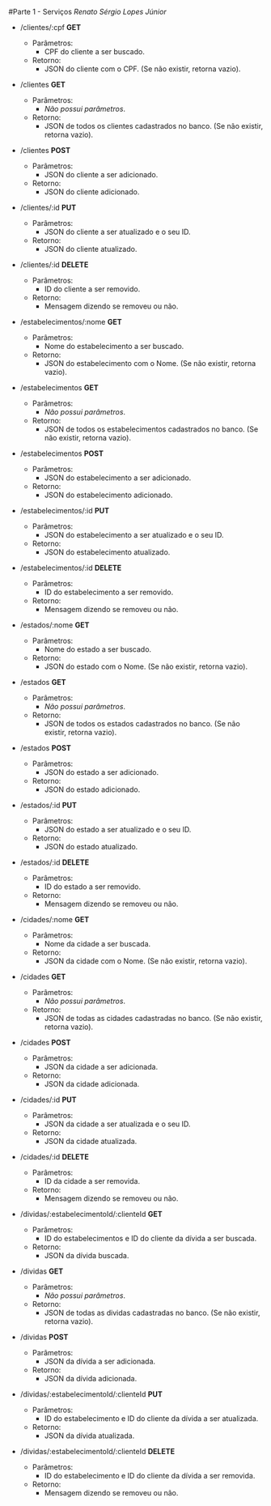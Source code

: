 #Parte 1 - Serviços
*Renato Sérgio Lopes Júnior*

- /clientes/:cpf **GET**
	-  Parâmetros:
		-  CPF do cliente a ser buscado.
	-  Retorno:
		-  JSON do cliente com o CPF. (Se não existir, retorna vazio).
- /clientes **GET**
	-  Parâmetros:
		-  *Não possui parâmetros*.
	-  Retorno:
		-  JSON de todos os clientes cadastrados no banco. (Se não existir, retorna vazio).
- /clientes **POST**
	-  Parâmetros:
		-  JSON do cliente a ser adicionado.
	-  Retorno:
		-  JSON do cliente adicionado.
- /clientes/:id **PUT**
	-  Parâmetros:
		-  JSON do cliente a ser atualizado e o seu ID.
	-  Retorno:
		-  JSON do cliente atualizado.		
- /clientes/:id **DELETE**
	-  Parâmetros:
		-  ID do cliente a ser removido.
	-  Retorno:
		-  Mensagem dizendo se removeu ou não.		

- /estabelecimentos/:nome **GET**
	-  Parâmetros:
		-  Nome do estabelecimento a ser buscado.
	-  Retorno:
		-  JSON do estabelecimento com o Nome. (Se não existir, retorna vazio).
- /estabelecimentos **GET**
	-  Parâmetros:
		-  *Não possui parâmetros*.
	-  Retorno:
		-  JSON de todos os estabelecimentos cadastrados no banco. (Se não existir, retorna vazio).
- /estabelecimentos **POST**
	-  Parâmetros:
		-  JSON do estabelecimento a ser adicionado.
	-  Retorno:
		-  JSON do estabelecimento adicionado.
- /estabelecimentos/:id **PUT**
	-  Parâmetros:
		-  JSON do estabelecimento a ser atualizado e o seu ID.
	-  Retorno:
		-  JSON do estabelecimento atualizado.		
- /estabelecimentos/:id **DELETE**
	-  Parâmetros:
		-  ID do estabelecimento a ser removido.
	-  Retorno:
		-  Mensagem dizendo se removeu ou não.	

- /estados/:nome **GET**
	-  Parâmetros:
		-  Nome do estado a ser buscado.
	-  Retorno:
		-  JSON do estado com o Nome. (Se não existir, retorna vazio).
- /estados **GET**
	-  Parâmetros:
		-  *Não possui parâmetros*.
	-  Retorno:
		-  JSON de todos os estados cadastrados no banco. (Se não existir, retorna vazio).
- /estados **POST**
	-  Parâmetros:
		-  JSON do estado a ser adicionado.
	-  Retorno:
		-  JSON do estado adicionado.
- /estados/:id **PUT**
	-  Parâmetros:
		-  JSON do estado a ser atualizado e o seu ID.
	-  Retorno:
		-  JSON do estado atualizado.		
- /estados/:id **DELETE**
	-  Parâmetros:
		-  ID do estado a ser removido.
	-  Retorno:
		-  Mensagem dizendo se removeu ou não.	

- /cidades/:nome **GET**
	-  Parâmetros:
		-  Nome da cidade a ser buscada.
	-  Retorno:
		-  JSON da cidade com o Nome. (Se não existir, retorna vazio).
- /cidades **GET**
	-  Parâmetros:
		-  *Não possui parâmetros*.
	-  Retorno:
		-  JSON de todas as cidades cadastradas no banco. (Se não existir, retorna vazio).
- /cidades **POST**
	-  Parâmetros:
		-  JSON da cidade a ser adicionada.
	-  Retorno:
		-  JSON da cidade adicionada.
- /cidades/:id **PUT**
	-  Parâmetros:
		-  JSON da cidade a ser atualizada e o seu ID.
	-  Retorno:
		-  JSON da cidade atualizada.		
- /cidades/:id **DELETE**
	-  Parâmetros:
		-  ID da cidade a ser removida.
	-  Retorno:
		-  Mensagem dizendo se removeu ou não.	

- /dividas/:estabelecimentoId/:clienteId **GET**
	-  Parâmetros:
		-  ID do estabelecimentos e ID do cliente da dívida a ser buscada.
	-  Retorno:
		-  JSON da dívida buscada.
- /dividas **GET**
	-  Parâmetros:
		-  *Não possui parâmetros*.
	-  Retorno:
		-  JSON de todas as dividas cadastradas no banco. (Se não existir, retorna vazio).
- /dividas **POST**
	-  Parâmetros:
		-  JSON da dívida a ser adicionada.
	-  Retorno:
		-  JSON da dívida adicionada.
- /dividas/:estabelecimentoId/:clienteId **PUT**
	-  Parâmetros:
		-  ID do estabelecimento e ID do cliente da dívida a ser atualizada.
	-  Retorno:
		-  JSON da dívida atualizada.		
- /dividas/:estabelecimentoId/:clienteId **DELETE**
	-  Parâmetros:
		-  ID do estabelecimento e ID do cliente da dívida a ser removida.
	-  Retorno:
		-  Mensagem dizendo se removeu ou não.	